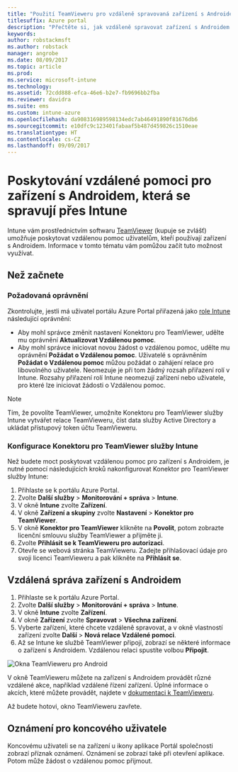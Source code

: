 ```yaml
---
title: "Použití TeamVieweru pro vzdáleně spravovaná zařízení s Androidem"
titlesuffix: Azure portal
description: "Přečtěte si, jak vzdáleně spravovat zařízení s Androidem pomocí TeamVieweru."
keywords: 
author: robstackmsft
ms.author: robstack
manager: angrobe
ms.date: 08/09/2017
ms.topic: article
ms.prod: 
ms.service: microsoft-intune
ms.technology: 
ms.assetid: 72cdd888-efca-46e6-b2e7-fb9696bb2fba
ms.reviewer: davidra
ms.suite: ems
ms.custom: intune-azure
ms.openlocfilehash: da908316989598134edc7ab46491890f81676db6
ms.sourcegitcommit: e10dfc9c123401fabaaf5b487d459826c1510eae
ms.translationtype: HT
ms.contentlocale: cs-CZ
ms.lasthandoff: 09/09/2017
---
```

# <a name="provide-remote-assistance-for-intune-managed-android-devices"></a>Poskytování vzdálené pomoci pro zařízení s Androidem, která se spravují přes Intune

Intune vám prostřednictvím softwaru [TeamViewer](https://www.teamviewer.com) (kupuje se zvlášť) umožňuje poskytovat vzdálenou pomoc uživatelům, kteří používají zařízení s Androidem. Informace v tomto tématu vám pomůžou začít tuto možnost využívat.

## <a name="before-you-start"></a>Než začnete

### <a name="required-permissions"></a>Požadovaná oprávnění

Zkontrolujte, jestli má uživatel portálu Azure Portal přiřazená jako [role Intune](https://docs.microsoft.com/intune-azure/access-control/role-based-access-control) následující oprávnění:
- Aby mohl správce změnit nastavení Konektoru pro TeamViewer, udělte mu oprávnění **Aktualizovat Vzdálenou pomoc**.
- Aby mohl správce iniciovat novou žádost o vzdálenou pomoc, udělte mu oprávnění **Požádat o Vzdálenou pomoc**. Uživatelé s oprávněním **Požádat o Vzdálenou pomoc** můžou požádat o zahájení relace pro libovolného uživatele. Neomezuje je při tom žádný rozsah přiřazení rolí v Intune. Rozsahy přiřazení rolí Intune neomezují zařízení nebo uživatele, pro které lze iniciovat žádosti o Vzdálenou pomoc.

>[!NOTE]
>Tím, že povolíte TeamViewer, umožníte Konektoru pro TeamViewer služby Intune vytvářet relace TeamVieweru, číst data služby Active Directory a ukládat přístupový token účtu TeamVieweru.

### <a name="configure-the-intune-teamviewer-connector"></a>Konfigurace Konektoru pro TeamViewer služby Intune

Než budete moct poskytovat vzdálenou pomoc pro zařízení s Androidem, je nutné pomocí následujících kroků nakonfigurovat Konektor pro TeamViewer služby Intune:


1. Přihlaste se k portálu Azure Portal.
2. Zvolte **Další služby** > **Monitorování + správa** > **Intune**.
3. V okně **Intune** zvolte **Zařízení**.
4. V okně **Zařízení a skupiny** zvolte **Nastavení** > **Konektor pro TeamViewer**.
5. V okně **Konektor pro TeamViewer** klikněte na **Povolit**, potom zobrazte licenční smlouvu služby TeamViewer a přijměte ji.
6. Zvolte **Přihlásit se k TeamVieweru pro autorizaci**.
7. Otevře se webová stránka TeamVieweru. Zadejte přihlašovací údaje pro svoji licenci TeamVieweru a pak klikněte na **Přihlásit se**.


## <a name="how-to-remotely-administer-an-android-device"></a>Vzdálená správa zařízení s Androidem

1. Přihlaste se k portálu Azure Portal.
2. Zvolte **Další služby** > **Monitorování + správa** > **Intune**.
3. V okně **Intune** zvolte **Zařízení**.
4. V okně **Zařízení** zvolte **Spravovat** > **Všechna zařízení**.
5. Vyberte zařízení, které chcete vzdáleně spravovat, a v okně vlastností zařízení zvolte **Další** > **Nová relace Vzdálené pomoci**.
6. Až se Intune ke službě TeamViewer připojí, zobrazí se některé informace o zařízení s Androidem. Vzdálenou relaci spustíte volbou **Připojit**.

![Okna TeamVieweru pro Android](./media/android-teamviewer.png)

V okně TeamVieweru můžete na zařízení s Androidem provádět různé vzdálené akce, například vzdálené řízení zařízení. Úplné informace o akcích, které můžete provádět, najdete v [dokumentaci k TeamVieweru](https://www.teamviewer.com/support/documents/).

Až budete hotovi, okno TeamVieweru zavřete.

## <a name="end-user-notifications"></a>Oznámení pro koncového uživatele

Koncovému uživateli se na zařízení u ikony aplikace Portál společnosti zobrazí příznak oznámení. Oznámení se zobrazí také při otevření aplikace. Potom může žádost o vzdálenou pomoc přijmout.

